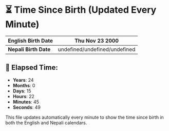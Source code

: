 # ⏳ Time Since Birth (Updated Every Minute)

| **English Birth Date** | Thu Nov 23 2000 |
|------------------------|-------------------------------------|
| **Nepali Birth Date**  | undefined/undefined/undefined                  |

## 📅 Elapsed Time:

- **Years**: 24
- **Months**: 0
- **Days**: 15
- **Hours**: 22
- **Minutes**: 45
- **Seconds**: 49

This file updates automatically every minute to show the time since birth in both the English and Nepali calendars.